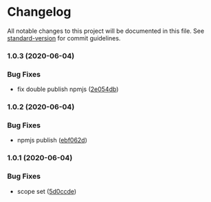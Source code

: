 # Changelog

All notable changes to this project will be documented in this file. See [standard-version](https://github.com/conventional-changelog/standard-version) for commit guidelines.

### 1.0.3 (2020-06-04)


### Bug Fixes

* fix double publish npmjs ([2e054db](https://github.com/pawgame/npm-library-test/commit/2e054dba6462d973ad04b71a158f47f273469f45))

### 1.0.2 (2020-06-04)


### Bug Fixes

* npmjs publish ([ebf062d](https://github.com/pawgame/npm-library-test/commit/ebf062d0614b46cb9b68de5fc81dcd6279d23cac))

### 1.0.1 (2020-06-04)


### Bug Fixes

* scope set ([5d0ccde](https://github.com/pawgame/npm-library-test/commit/5d0ccdee76f0795863b9f55a6a1a03273cb0d558))
